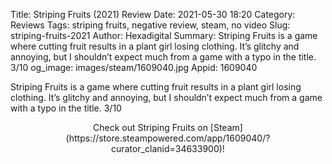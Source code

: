 Title: Striping Fruits (2021) Review
Date: 2021-05-30 18:20
Category: Reviews
Tags: striping fruits, negative review, steam, no video
Slug: striping-fruits-2021
Author: Hexadigital
Summary: Striping Fruits is a game where cutting fruit results in a plant girl losing clothing. It’s glitchy and annoying, but I shouldn’t expect much from a game with a typo in the title. 3/10
og_image: images/steam/1609040.jpg
Appid: 1609040

Striping Fruits is a game where cutting fruit results in a plant girl losing clothing. It’s glitchy and annoying, but I shouldn’t expect much from a game with a typo in the title. 3/10

<center>Check out Striping Fruits on [Steam](https://store.steampowered.com/app/1609040/?curator_clanid=34633900)!</center>
